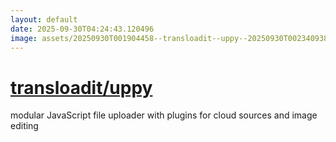 ```yaml
---
layout: default
date: 2025-09-30T04:24:43.120496
image: assets/20250930T001904458--transloadit--uppy--20250930T002340938--cropped.png
---
```


# [transloadit/uppy](https://github.com/transloadit/uppy)

modular JavaScript file uploader with plugins for cloud sources and image editing
